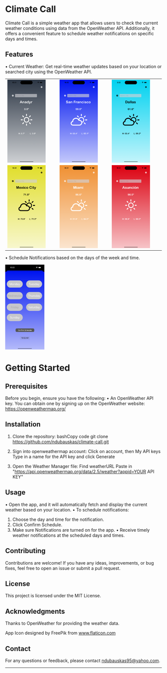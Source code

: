 # Climate Call
Climate Call is a simple weather app that allows users to check the current weather conditions using data from the OpenWeather API. Additionally, it offers a convenient feature to schedule weather notifications on specific days and times.

## Features

•	Current Weather: Get real-time weather updates based on your location or searched city using the OpenWeather API.

<table>
  <tr>
    <td><img src="https://github.com/ndubauskas/Climate-Call/blob/main/Images/weatherSOCOLD.png" width="80%"></td>
    <td><img src="https://github.com/ndubauskas/Climate-Call/blob/main/Images/weatherCold.png" width="80%"></td>
    <td><img src="https://github.com/ndubauskas/Climate-Call/blob/main/Images/weatherChilled.png" width="80%"></td>
  </tr>
  <tr>
    <td><img src="https://github.com/ndubauskas/Climate-Call/blob/main/Images/weatherMid.png" width="80%"></td>
    <td><img src="https://github.com/ndubauskas/Climate-Call/blob/main/Images/weatherWarm.png" width="80%"></td>
    <td><img src="https://github.com/ndubauskas/Climate-Call/blob/main/Images/weatherHot.png" width="80%"></td>
  </tr>
</table>




•	Schedule Notifications based on the days of the week and time.

<img src="https://github.com/ndubauskas/Climate-Call/blob/main/Images/settings.png" width="25%">


# Getting Started

## Prerequisites

Before you begin, ensure you have the following:
•	An OpenWeather API key. You can obtain one by signing up on the OpenWeather website: https://openweathermap.org/

## Installation
1.	Clone the repository:
bashCopy code
git clone https://github.com/ndubauskas/climate-call.git

2.  Sign into openweathermap account:
Click on account, then My API keys
Type in a name for the API key and click Generate

3. Open the Weather Manager file:
Find weatherURL
Paste in "https://api.openweathermap.org/data/2.5/weather?appid=YOUR API KEY"

## Usage
•	Open the app, and it will automatically fetch and display the current weather based on your location.
•	To schedule notifications:
1.	Choose the day and time for the notification.
2.	Click Confirm Schedule.
3.	Make sure Notifications are turned on for the app.
•	Receive timely weather notifications at the scheduled days and times.

## Contributing
Contributions are welcome! If you have any ideas, improvements, or bug fixes, feel free to open an issue or submit a pull request.

## License
This project is licensed under the MIT License.

## Acknowledgments
Thanks to OpenWeather for providing the weather data.

App Icon designed by FreePik from www.flaticon.com

## Contact
For any questions or feedback, please contact ndubauskas95@yahoo.com.
________________________________________
